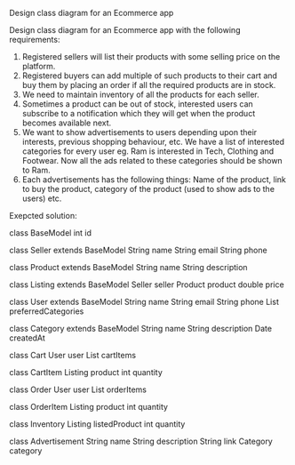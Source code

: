 Design class diagram for an Ecommerce app

Design class diagram for an Ecommerce app with the following requirements:
1. Registered sellers will list their products with some selling price on the platform.
2. Registered buyers can add multiple of such products to their cart and buy them by placing an order if all the required products are in stock.
3. We need to maintain inventory of all the products for each seller.
4. Sometimes a product can be out of stock, interested users can subscribe to a notification which they will get when the product becomes available next.
5. We want to show advertisements to users depending upon their interests, previous shopping behaviour, etc. We have a list of interested categories for every user eg. Ram is interested in Tech, Clothing and Footwear. Now all the ads related to these categories should be shown to Ram.
6. Each advertisements has the following things: Name of the product, link to buy the product, category of the product (used to show ads to the users) etc.


Exepcted solution:

class BaseModel
	int id

class Seller extends BaseModel
	String name
	String email
	String phone

class Product extends BaseModel
	String name
	String description

class Listing extends BaseModel
	Seller seller
	Product product
	double price

class User extends BaseModel
	String name
	String email
	String phone
	List<Category> preferredCategories

class Category extends BaseModel
	String name
	String description
	Date createdAt

class Cart
	User user
	List<CartItem> cartItems

class CartItem
	Listing product
	int quantity

class Order
	User user
	List<OrderItem> orderItems

class OrderItem
	Listing product
	int quantity

class Inventory
	Listing listedProduct
	int quantity


class Advertisement
	String name
	String description
	String link
	Category category



